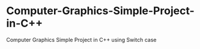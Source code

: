# Computer-Graphics-Simple-Project-in-C++
Computer Graphics Simple Project in C++ using Switch case

